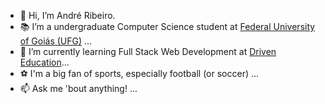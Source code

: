 - 👋 Hi, I’m André Ribeiro.
- 📚 I’m a undergraduate Computer Science student at <a href="https://inf.ufg.br/">Federal University of Goiás (UFG)</a> ...
- 👀 I’m currently learning Full Stack Web Development at <a href="https://www.driven.com.br/">Driven Education</a>...
- ⚽ I'm a big fan of sports, especially football (or soccer) ...
- 📫 Ask me 'bout anything! ...
